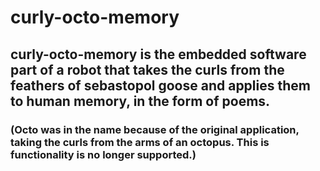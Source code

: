 # curly-octo-memory

## curly-octo-memory is the embedded software part of a robot that takes the curls from the feathers of sebastopol goose and applies them to human memory, in the form of poems.

### (Octo was in the name because of the original application, taking the curls from the arms of an octopus. This is functionality is no longer supported.)

